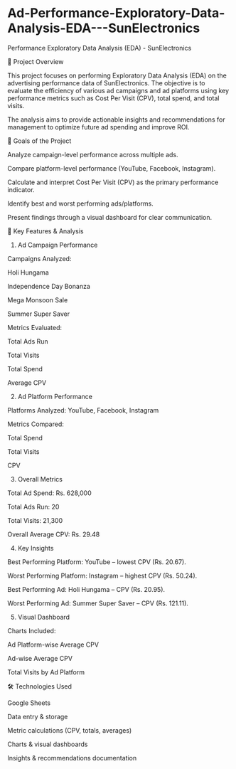 # Ad-Performance-Exploratory-Data-Analysis-EDA---SunElectronics

Performance Exploratory Data Analysis (EDA) - SunElectronics

📌 Project Overview

This project focuses on performing Exploratory Data Analysis (EDA) on the advertising performance data of SunElectronics. The objective is to evaluate the efficiency of various ad campaigns and ad platforms using key performance metrics such as Cost Per Visit (CPV), total spend, and total visits.

The analysis aims to provide actionable insights and recommendations for management to optimize future ad spending and improve ROI.

🎯 Goals of the Project

Analyze campaign-level performance across multiple ads.

Compare platform-level performance (YouTube, Facebook, Instagram).

Calculate and interpret Cost Per Visit (CPV) as the primary performance indicator.

Identify best and worst performing ads/platforms.

Present findings through a visual dashboard for clear communication.

🔑 Key Features & Analysis

1. Ad Campaign Performance

Campaigns Analyzed:

Holi Hungama

Independence Day Bonanza

Mega Monsoon Sale

Summer Super Saver

Metrics Evaluated:

Total Ads Run

Total Visits

Total Spend

Average CPV

2. Ad Platform Performance

Platforms Analyzed: YouTube, Facebook, Instagram

Metrics Compared:

Total Spend

Total Visits

CPV

3. Overall Metrics

Total Ad Spend: Rs. 628,000

Total Ads Run: 20

Total Visits: 21,300

Overall Average CPV: Rs. 29.48

4. Key Insights

Best Performing Platform: YouTube – lowest CPV (Rs. 20.67).

Worst Performing Platform: Instagram – highest CPV (Rs. 50.24).

Best Performing Ad: Holi Hungama – CPV (Rs. 20.95).

Worst Performing Ad: Summer Super Saver – CPV (Rs. 121.11).

5. Visual Dashboard

Charts Included:

Ad Platform-wise Average CPV

Ad-wise Average CPV

Total Visits by Ad Platform

🛠️ Technologies Used

Google Sheets

Data entry & storage

Metric calculations (CPV, totals, averages)

Charts & visual dashboards

Insights & recommendations documentation
